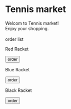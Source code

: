 <!DOCTYPE html>
<html>
    <head>
        <meta charset="UTF-8">
        <title>Main</title>
    </head>
    <body>
        <h1>Tennis market</h1>
        <div>
            Welcom to Tennis market!
            <br>
            Enjoy your shopping.
            <br>
            <br>
            <a>order list</a>
        </div>
        <div class="card">
            <img class="card_img" src="">
            <p class="card_title"> Red Racket </p>
            <input class="card_button" type="button" value="order" onclick="alert(1)">
        </div>
        <div class="card">
            <img class="card_img" src="">
            <p class="card_title"> Blue Racket </p>
            <input class="card_button" type="button" value="order" onclick="alert(2)">
        </div>
        <div class="card">
            <img class="card_img" src="">
            <p class="card_title"> Black Racket </p>
            <input class="card_button" type="button" value="order" onclick="alert(3)">
        </div>
    </body>
</html>